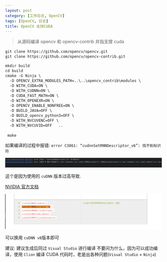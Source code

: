 ```yaml
---
layout: post
category: [工作日志, OpenCV]
tags: [OpenCV, 日志]
title: OpenCV 支持CUDA
---
```


> 从源码编译 opencv 和 opencv-contrib 并指支撑 cuda


```shell
git clone https://github.com/opencv/opencv.git
git clone https://github.com/opencv/opencv-contrib.git
```

```shell
mkdir build
cd build
cmake -G Ninja \
  -D OPENCV_EXTRA_MODULES_PATH=..\..\opencv_contrib\modules \
  -D WITH_CUDA=ON \
  -D WITH_CUDNN=ON \
  -D CUDA_FAST_MATH=ON \
  -D WITH_OPENEXR=ON \
  -D OPENCV_ENABLE_NONFREE=ON \
  -D BUILD_JAVA=OFF \
  -D BUILD_opencv_python3=OFF \
  -D WITH_NVCUVENC=OFF \
  -D WITH_NVCUVID=OFF   ..
 
 make
```

如果编译的过程中报错: `error C3861: “cudnnSetRNNDescriptor_v6”: 找不到标识符`

![](../../../assets/posts/工作日志/OpenCV/202403110944/img.png)

这个是因为使用的 `cuDNN` 版本过高导致.

[NVIDIA 官方文档](https://docs.nvidia.com/deeplearning/cudnn/api/overview.html)

![](../../../assets/posts/工作日志/OpenCV/202403110944/img_1.png)

可以换用 `cuDNN v8`版本即可



建议: 建议生成后同过 `Visual Studio` 进行编译 不要问为什么，因为可以成功编译，使用 `Clion` 编译 CUDA 代码时，老是出各种问题(`Visual Studio` + `Ninja`)


